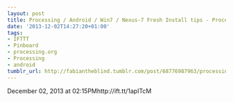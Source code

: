 ```yaml
---
layout: post
title: Processing / Android / Win7 / Nexus-7 Fresh Install tips - Processing Forum
date: '2013-12-02T14:27:20+01:00'
tags:
- IFTTT
- Pinboard
- processing.org
- Processing
- android
tumblr_url: http://fabiantheblind.tumblr.com/post/68776987963/processing-android-win7-nexus-7-fresh-install
---
```

December 02, 2013 at 02:15PMhttp://ift.tt/1apITcM
